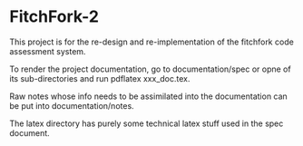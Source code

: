 # FitchFork-2
This project is for the re-design and re-implementation of the fitchfork code assessment system.

To render the project documentation, go to documentation/spec or opne of its sub-directories and run pdflatex xxx_doc.tex.

Raw notes whose info needs to be assimilated into the documentation can be put into documentation/notes.

The latex directory has purely some technical latex stuff used in the spec document.
